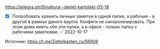 
https://telegra.ph/Struktura--skelet-kartoteki-03-18

- [x] Попробовать хранить личные заметки в одной папке, а рабочие - в другой в рамках даного ваулта. Конфиги не синхронизировать. При этом дома иметь обе эти папки, а в офисе - только папку с рабочими заметками. ✅ 2022-10-17

Источник: https://t.me/Zettelkasten_ru/56908